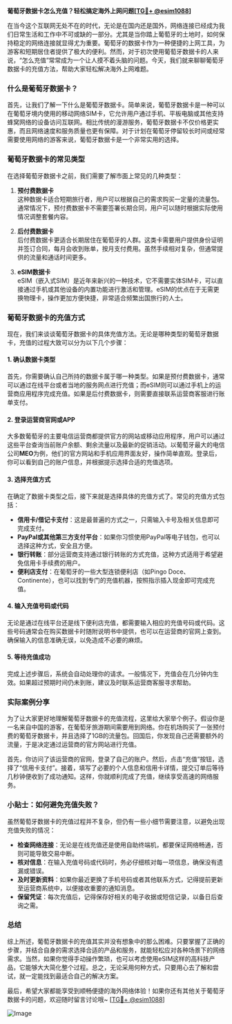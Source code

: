 **葡萄牙数据卡怎么充值？轻松搞定海外上网问题[[TG💪+ @esim1088](https://t.me/s/esim1088)]**

在当今这个互联网无处不在的时代，无论是在国内还是国外，网络连接已经成为我们日常生活和工作中不可或缺的一部分。尤其是当你踏上葡萄牙的土地时，如何保持稳定的网络连接就显得尤为重要。葡萄牙的数据卡作为一种便捷的上网工具，为游客和短期居住者提供了极大的便利。然而，对于初次使用葡萄牙数据卡的人来说，“怎么充值”常常成为一个让人摸不着头脑的问题。今天，我们就来聊聊葡萄牙数据卡的充值方法，帮助大家轻松解决海外上网难题。

### 什么是葡萄牙数据卡？

首先，让我们了解一下什么是葡萄牙数据卡。简单来说，葡萄牙数据卡是一种可以在葡萄牙境内使用的移动网络SIM卡，它允许用户通过手机、平板电脑或其他支持蜂窝网络的设备访问互联网。相比传统的漫游服务，葡萄牙数据卡不仅价格更实惠，而且网络速度和服务质量也更有保障。对于计划在葡萄牙停留较长时间或经常需要使用网络的游客来说，葡萄牙数据卡是一个非常实用的选择。

### 葡萄牙数据卡的常见类型

在选择葡萄牙数据卡之前，我们需要了解市面上常见的几种类型：

1. **预付费数据卡**  
   这种数据卡适合短期旅行者，用户可以根据自己的需求购买一定量的流量包。通常情况下，预付费数据卡不需要签署长期合同，用户可以随时根据实际使用情况调整套餐内容。

2. **后付费数据卡**  
   后付费数据卡更适合长期居住在葡萄牙的人群。这类卡需要用户提供身份证明并签订合同，每月会收到账单，按月支付费用。虽然手续相对复杂，但通常提供的流量和通话时间更多。

3. **eSIM数据卡**  
   eSIM（嵌入式SIM）是近年来新兴的一种技术，它不需要实体SIM卡，可以直接通过手机或其他设备的内置功能进行激活和管理。eSIM的优点在于无需更换物理卡，操作更加方便快捷，非常适合频繁出国旅行的人士。

### 葡萄牙数据卡的充值方式

现在，我们来谈谈葡萄牙数据卡的具体充值方法。无论是哪种类型的葡萄牙数据卡，充值的过程大致可以分为以下几个步骤：

#### 1. 确认数据卡类型

首先，你需要确认自己所持的数据卡属于哪一种类型。如果是预付费数据卡，通常可以通过在线平台或者当地的服务网点进行充值；而eSIM则可以通过手机上的运营商应用程序完成充值。如果是后付费数据卡，则需要直接联系运营商客服进行账单支付。

#### 2. 登录运营商官网或APP

大多数葡萄牙的主要电信运营商都提供官方的网站或移动应用程序，用户可以通过这些平台查询当前账户余额、剩余流量以及最新的促销活动。以葡萄牙最大的电信公司**MEO**为例，他们的官方网站和手机应用界面友好，操作简单直观。登录后，你可以看到自己的账户信息，并根据提示选择合适的充值选项。

#### 3. 选择充值方式

在确定了数据卡类型之后，接下来就是选择具体的充值方式了。常见的充值方式包括：

- **信用卡/借记卡支付**：这是最普遍的方式之一，只需输入卡号及相关信息即可完成支付。
- **PayPal或其他第三方支付平台**：如果你习惯使用PayPal等电子钱包，也可以选择这种方式，安全且方便。
- **银行转账**：部分运营商支持通过银行转账的方式充值，这种方式适用于希望避免信用卡手续费的用户。
- **便利店支付**：在葡萄牙的一些大型连锁便利店（如Pingo Doce、Continente），也可以找到专门的充值机器，按照指示插入现金即可完成充值。

#### 4. 输入充值号码或代码

无论是通过在线平台还是线下便利店充值，都需要输入相应的充值号码或代码。这些号码通常会在购买数据卡时随附说明书中提供，也可以在运营商的官网上查到。确保输入的信息准确无误，以免造成不必要的麻烦。

#### 5. 等待充值成功

完成上述步骤后，系统会自动处理你的请求。一般情况下，充值会在几分钟内生效。如果超过预期时间仍未到账，建议及时联系运营商客服寻求帮助。

### 实际案例分享

为了让大家更好地理解葡萄牙数据卡的充值流程，这里给大家举个例子。假设你是一名来自中国的游客，在葡萄牙旅游期间需要用到网络。你在机场购买了一张预付费的葡萄牙数据卡，并且选择了1GB的流量包。回国后，你发现自己还需要额外的流量，于是决定通过运营商的官方网站进行充值。

首先，你访问了该运营商的官网，登录了自己的账户。然后，点击“充值”按钮，选择了“信用卡支付”。接着，填写了必要的个人信息和信用卡详情，提交订单后等待几秒钟便收到了成功通知。这样，你就顺利完成了充值，继续享受高速的网络服务。

### 小贴士：如何避免充值失败？

虽然葡萄牙数据卡的充值过程并不复杂，但仍有一些小细节需要注意，以避免出现充值失败的情况：

- **检查网络连接**：无论是在线充值还是使用自助终端机，都要保证网络畅通，否则可能导致交易中断。
- **核对信息**：在输入充值号码或代码时，务必仔细核对每一项信息，确保没有遗漏或错误。
- **及时更新资料**：如果你最近更换了手机号码或者其他联系方式，记得提前更新至运营商系统中，以便接收重要的通知消息。
- **保留凭证**：每次充值后，记得保存好相关的电子收据或短信记录，以备日后查询之需。

### 总结

综上所述，葡萄牙数据卡的充值其实并没有想象中的那么困难。只要掌握了正确的步骤，并结合自身的需求选择合适的产品和服务，就能轻松应对各种场景下的网络需求。当然，如果你觉得手动操作繁琐，也可以考虑使用eSIM这样的高科技产品，它能够大大简化整个过程。总之，无论采用何种方式，只要用心去了解和尝试，就一定能找到最适合自己的解决方案。

最后，希望大家都能享受到顺畅便捷的海外网络体验！如果你还有其他关于葡萄牙数据卡的问题，欢迎随时留言讨论哦~ [[TG💪+ @esim1088](https://t.me/s/esim1088)] 

![Image](https://i.postimg.cc/4NQfJmqS/Snipaste-2025-05-13-00-14-12.png)